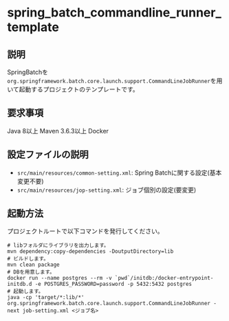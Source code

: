 # spring_batch_commandline_runner_template
## 説明
SpringBatchを`org.springframework.batch.core.launch.support.CommandLineJobRunner`を用いて起動するプロジェクトのテンプレートです。

## 要求事項
Java 8以上
Maven 3.6.3以上
Docker

## 設定ファイルの説明
* `src/main/resources/common-setting.xml`: Spring Batchに関する設定(基本変更不要) 
* `src/main/resources/jop-setting.xml`: ジョブ個別の設定(要変更)

## 起動方法
プロジェクトルートで以下コマンドを発行してください。
```
# libフォルダにライブラリを出力します。
mvn dependency:copy-dependencies -DoutputDirectory=lib
# ビルドします。
mvn clean package
# DBを用意します。
docker run --name postgres --rm -v `pwd`/initdb:/docker-entrypoint-initdb.d -e POSTGRES_PASSWORD=password -p 5432:5432 postgres
# 起動します。
java -cp 'target/*:lib/*' org.springframework.batch.core.launch.support.CommandLineJobRunner -next job-setting.xml <ジョブ名>
```
